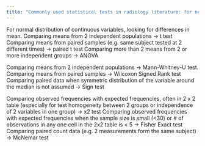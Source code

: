 ```yaml
---
title: "Commonly used statistical tests in radiology literature: for normal distribution of continuous variables, looking for difference in means"
---
```

For normal distribution of continuous variables, looking for differences in mean.
Comparing means from 2 independent populations &#8594; t test
Comparing means from paired samples (e.g. same subject tested at 2 different times) &#8594; paired t test
Comparing more than 2 means from 2 or more independent groups &#8594; ANOVA

Comparing means from 2 independent populations &#8594; Mann-Whitney-U test.
Comparing means from paired samples &#8594; Wilcoxon Signed Rank test
Comparing paired data when symmetric distribution of the variable around the median is not assumed &#8594; Sign test

Comparing observed frequencies with expected frequencies, often in 2 x 2 table (especially for test homogeneity between 2 groups or independence of 2 variables in one group) &#8594; x2 test
Comparing observed frequencies with expected frequencies when the sample size is small (&lt;30) or # of observations in any one cell in the 2x2 table is &lt; 5 &#8594; Fisher Exact test
Comparing paired count data (e.g. 2 measurements form the same subject) &#8594; McNemar test

